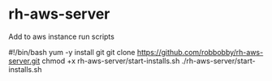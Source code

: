 # rh-aws-server

Add to aws instance run scripts

#!/bin/bash
yum -y install git
git clone https://github.com/robbobby/rh-aws-server.git
chmod +x rh-aws-server/start-installs.sh
./rh-aws-server/start-installs.sh
